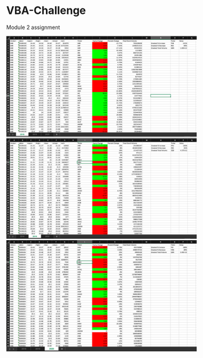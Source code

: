 # VBA-Challenge
Module 2 assignment

![2018_Data](2018.png)
![2019_Data](2019.png)
![2020_Data](2020.png)